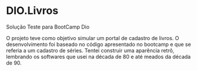 # DIO.Livros
Solução Teste para BootCamp Dio

O projeto teve como objetivo simular um portal de cadastro de livros. 
O desenvolvimento foi baseado no código apresentado no bootcamp e que se referia a um cadastro de séries.
Tentei construir uma aparência retrô, lembrando os softwares que usei na década de 80 e até meados da década de 90.


